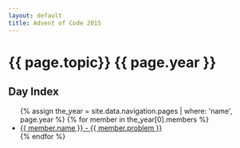 ```yaml
---
layout: default
title: Advent of Code 2015
---
```

# {{ page.topic}} {{ page.year }}

## Day Index

<ul>
  {% assign the_year = site.data.navigation.pages | where: 'name', page.year %}
  {% for member in the_year[0].members %}
      <li><a href="{{ member.link | relative_url }}">{{ member.name }} - {{ member.problem }}</a></li>
  {% endfor %}
</ul>